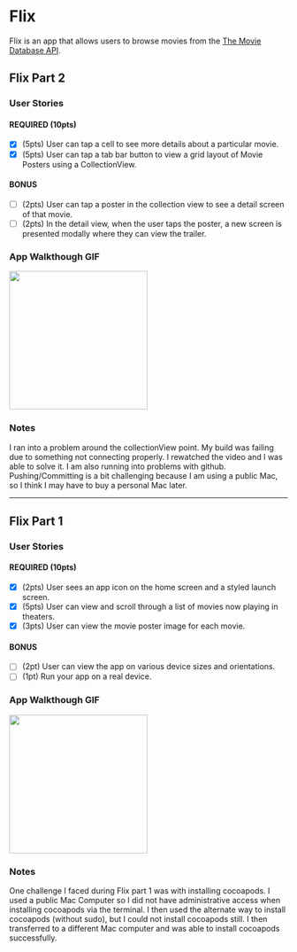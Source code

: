 # Flix

Flix is an app that allows users to browse movies from the [The Movie Database API](http://docs.themoviedb.apiary.io/#).

## Flix Part 2

### User Stories

#### REQUIRED (10pts)
- [x] (5pts) User can tap a cell to see more details about a particular movie.
- [x] (5pts) User can tap a tab bar button to view a grid layout of Movie Posters using a CollectionView.

#### BONUS
- [ ] (2pts) User can tap a poster in the collection view to see a detail screen of that movie.
- [ ] (2pts) In the detail view, when the user taps the poster, a new screen is presented modally where they can view the trailer.

### App Walkthough GIF

<img src="https://media.giphy.com/media/lqZ2eDr1ASR2C00rQu/giphy.gif" width=250><br>

### Notes
I ran into a problem around the collectionView point. My build was failing due to something not connecting properly. I rewatched the video and I was able to solve it. I am also running into problems with github. Pushing/Committing is a bit challenging because I am using a public Mac, so I think I may have to buy a personal Mac later.

---

## Flix Part 1

### User Stories

#### REQUIRED (10pts)
- [x] (2pts) User sees an app icon on the home screen and a styled launch screen.
- [x] (5pts) User can view and scroll through a list of movies now playing in theaters.
- [x] (3pts) User can view the movie poster image for each movie.

#### BONUS
- [ ] (2pt) User can view the app on various device sizes and orientations.
- [ ] (1pt) Run your app on a real device.

### App Walkthough GIF

<img src="https://media.giphy.com/media/UPXcC6Pg8QsLpKwhHN/giphy.gif" width=250><br>

### Notes
One challenge I faced during Flix part 1 was with installing cocoapods. I used a public Mac Computer so I did not have administrative access when installing cocoapods via the terminal. I then used the alternate way to install cocoapods (without sudo), but I could not install cocoapods still. I then transferred to a different Mac computer and was able to install cocoapods successfully.
